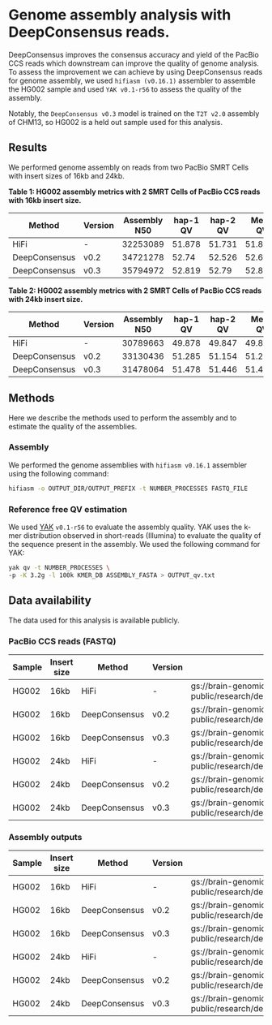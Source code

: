 # Genome assembly analysis with DeepConsensus reads.

DeepConsensus improves the consensus accuracy and yield of the PacBio CCS reads
which downstream can improve the quality of genome analysis. To assess the
improvement we can achieve by using DeepConsensus reads for genome assembly, we
used `hifiasm (v0.16.1)` assembler to assemble the HG002 sample and used `YAK
v0.1-r56` to assess the quality of the assembly.

Notably, the `DeepConsensus v0.3` model is trained on the `T2T v2.0` assembly of
CHM13, so HG002 is a held out sample used for this analysis.

## Results

We performed genome assembly on reads from two PacBio SMRT Cells with insert
sizes of 16kb and 24kb.

**Table 1: HG002 assembly metrics with 2 SMRT Cells of PacBio CCS reads with
16kb insert size.**

Method        | Version | Assembly N50 | hap-1 QV | hap-2 QV | Mean QV
------------- | ------- | ------------ | -------- | -------- | -------
HiFi          | -       | 32253089     | 51.878   | 51.731   | 51.8045
DeepConsensus | v0.2    | 34721278     | 52.74    | 52.526   | 52.633
DeepConsensus | v0.3    | 35794972     | 52.819   | 52.79    | 52.8045

**Table 2: HG002 assembly metrics with 2 SMRT Cells of PacBio CCS reads with
24kb insert size.**

Method        | Version | Assembly N50 | hap-1 QV | hap-2 QV | Mean QV
------------- | ------- | ------------ | -------- | -------- | -------
HiFi          | -       | 30789663     | 49.878   | 49.847   | 49.8625
DeepConsensus | v0.2    | 33130436     | 51.285   | 51.154   | 51.2195
DeepConsensus | v0.3    | 31478064     | 51.478   | 51.446   | 51.462

## Methods

Here we describe the methods used to perform the assembly and to estimate the
quality of the assemblies.

### Assembly

We performed the genome assemblies with `hifiasm v0.16.1` assembler using the
following command:

```bash
hifiasm -o OUTPUT_DIR/OUTPUT_PREFIX -t NUMBER_PROCESSES FASTQ_FILE
```

### Reference free QV estimation

We used [YAK](https://github.com/lh3/yak) `v0.1-r56` to evaluate the assembly
quality. YAK uses the k-mer distribution observed in short-reads (Illumina) to
evaluate the quality of the sequence present in the assembly. We used the
following command for YAK:

```bash
yak qv -t NUMBER_PROCESSES \
-p -K 3.2g -l 100k KMER_DB ASSEMBLY_FASTA > OUTPUT_qv.txt
```

## Data availability

The data used for this analysis is available publicly.

### PacBio CCS reads (FASTQ)

Sample | Insert size | Method        | Version | Location
------ | ----------- | ------------- | ------- | --------
HG002  | 16kb        | HiFi          | -       | gs://brain-genomics-public/research/deepconsensus/data/v0.3/assembly_analysis/fastqs/HG002_16kb_2SMRT_cells.hifi.q20.fastq
HG002  | 16kb        | DeepConsensus | v0.2    | gs://brain-genomics-public/research/deepconsensus/data/v0.3/assembly_analysis/fastqs/HG002_16kb_2SMRT_cells.dc.v0.2.q20.fastq.gz
HG002  | 16kb        | DeepConsensus | v0.3    | gs://brain-genomics-public/research/deepconsensus/data/v0.3/assembly_analysis/fastqs/HG002_16kb_2SMRT_cells.dc.v0.3.q20.fastq.gz
HG002  | 24kb        | HiFi          | -       | gs://brain-genomics-public/research/deepconsensus/data/v0.3/assembly_analysis/fastqs/HG002_24kb_2SMRT_cells.hifi.q20.fastq
HG002  | 24kb        | DeepConsensus | v0.2    | gs://brain-genomics-public/research/deepconsensus/data/v0.3/assembly_analysis/fastqs/HG002_24kb_2SMRT_cells.dc.v0.2.q20.fastq.gz
HG002  | 24kb        | DeepConsensus | v0.3    | gs://brain-genomics-public/research/deepconsensus/data/v0.3/assembly_analysis/fastqs/HG002_24kb_2SMRT_cells.dc.v0.3.q20.fastq.gz

### Assembly outputs

Sample | Insert size | Method        | Version | Location
------ | ----------- | ------------- | ------- | --------
HG002  | 16kb        | HiFi          | -       | gs://brain-genomics-public/research/deepconsensus/data/v0.3/assembly_analysis/hifiasm_outputs/HG002_16kb_2SMRT_cells_hifi_q20/
HG002  | 16kb        | DeepConsensus | v0.2    | gs://brain-genomics-public/research/deepconsensus/data/v0.3/assembly_analysis/hifiasm_outputs/HG002_16kb_2SMRT_cells_dc_v0.2_q20/
HG002  | 16kb        | DeepConsensus | v0.3    | gs://brain-genomics-public/research/deepconsensus/data/v0.3/assembly_analysis/hifiasm_outputs/HG002_16kb_2SMRT_cells_dc_v0.3_q20/
HG002  | 24kb        | HiFi          | -       | gs://brain-genomics-public/research/deepconsensus/data/v0.3/assembly_analysis/hifiasm_outputs/HG002_24kb_2SMRT_cells_hifi_q20/
HG002  | 24kb        | DeepConsensus | v0.2    | gs://brain-genomics-public/research/deepconsensus/data/v0.3/assembly_analysis/hifiasm_outputs/HG002_24kb_2SMRT_cells_dc_v0.2_q20/
HG002  | 24kb        | DeepConsensus | v0.3    | gs://brain-genomics-public/research/deepconsensus/data/v0.3/assembly_analysis/hifiasm_outputs/HG002_24kb_2SMRT_cells_dc_v0.3_q20/
